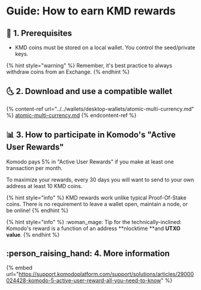 # Guide: How to earn KMD rewards

## :checkered_flag: 1. Prerequisites

* KMD coins must be stored on a local wallet. You control the seed/private keys.

{% hint style="warning" %}
Remember, it's best practice to always withdraw coins from an Exchange.
{% endhint %}

## :last_quarter_moon_with_face: 2. Download and use a compatible wallet

{% content-ref url="../../wallets/desktop-wallets/atomic-multi-currency.md" %}
[atomic-multi-currency.md](../../wallets/desktop-wallets/atomic-multi-currency.md)
{% endcontent-ref %}

## :bar_chart: 3. How to participate in Komodo's "Active User Rewards"

Komodo pays 5% in "Active User Rewards" if you make at least one transaction per month.

To maximize your rewards, every 30 days you will want to send to your own address at least 10 KMD coins.

{% hint style="info" %}
KMD rewards work unlike typical Proof-Of-Stake coins. There is no requirement to leave a wallet open, maintain a node, or be online!
{% endhint %}

{% hint style="info" %}
:woman_mage: Tip for the technically-inclined: Komodo's reward is a function of an address **nlocktime **and **UTXO value**.
{% endhint %}

## :person_raising_hand: 4. More information

{% embed url="https://support.komodoplatform.com/support/solutions/articles/29000024428-komodo-5-active-user-reward-all-you-need-to-know" %}

